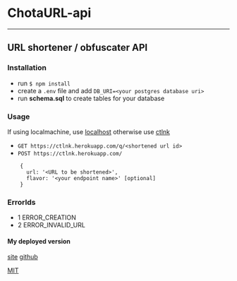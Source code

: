 # ChotaURL-api
***
## URL shortener / obfuscater API

### Installation

* run `$ npm install`
* create a `.env` file and add
    `DB_URI=<your postgres database uri>`
* run **schema.sql** to create tables for your database

### Usage
If using localmachine, use [localhost](http://localhost:5000/)
    otherwise use [ctlnk](https://ctlnk.herokuapp.com)

* `GET https://ctlnk.herokuapp.com/q/<shortened url id>`
* `POST https://ctlnk.herokuapp.com/`
```
    {
      url: '<URL to be shortened>',
      flavor: '<your endpoint name>' [optional]
    }
```

### ErrorIds
* 1 ERROR_CREATION
* 2 ERROR_INVALID_URL

#### My deployed version
[site](https://chotaurl.vercel.app)
[github](https://github.com/ayushbasak/chotaurl)

[MIT](LICENSE)
